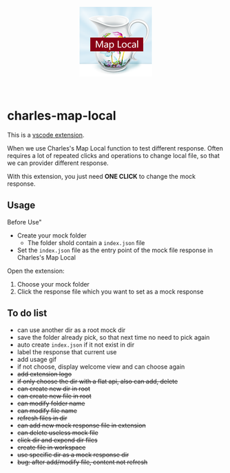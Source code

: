 <p align="center">
  <img alt="Charles Map Local logo" src="resources/logo.png" />
</p>

<br />

# charles-map-local

This is a [vscode extension](https://marketplace.visualstudio.com/items?itemName=beiweiqiang.charles-map-local).

When we use Charles's Map Local function to test different response. Often requires a lot of repeated clicks and operations to change local file, so that we can provider different response.

With this extension, you just need **ONE CLICK** to change the mock response.

## Usage

Before Use"

- Create your mock folder
  - The folder shold contain a `index.json` file
- Set the `index.json` file as the entry point of the mock file response in Charles's Map Local

Open the extension:

1. Choose your mock folder
2. Click the response file which you want to set as a mock response

## To do list

- can use another dir as a root mock dir
- save the folder already pick, so that next time no need to pick again
- auto create `index.json` if it not exist in dir
- label the response that current use
- add usage gif
- if not choose, display welcome view and can choose again
- <del>add extension logo</del>
- <del>if only choose the dir with a flat api, also can add, delete</del>
- <del>can create new dir in root</del>
- <del>can create new file in root</del>
- <del>can modify folder name</del>
- <del>can modify file name</del>
- <del>refresh files in dir</del>
- <del>can add new mock response file in extension</del>
- <del>can delete useless mock file</del>
- <del>click dir and expend dir files</del>
- <del>create file in workspace</del>
- <del>use specific dir as a mock response dir</del>
- <del>bug: after add/modify file, content not refresh</del>
